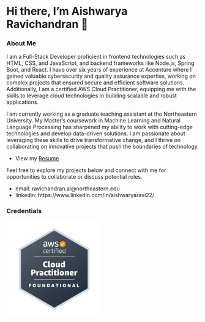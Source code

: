 <h1>Hi there, I’m Aishwarya Ravichandran 👋</h1>
<h3>About Me</h3>
<p>I am a Full-Stack Developer proficient in frontend technologies such as HTML, CSS, and JavaScript, and backend frameworks like Node.js, Spring Boot, and React. I have over six years of experience at Accenture where I gained valuable cybersecurity and quality assurance expertise, working on complex projects that ensured secure and efficient software solutions. Additionally, I am a certified AWS Cloud Practitioner, equipping me with the skills to leverage cloud technologies in building scalable and robust applications.</p>

<p>I am currently working as a graduate teaching assistant at the Northeastern University. My Master’s coursework in Machine Learning and Natural Language Processing has sharpened my ability to work with cutting-edge technologies and develop data-driven solutions. I am passionate about leveraging these skills to drive transformative change, and I thrive on collaborating on innovative projects that push the boundaries of technology.</p>

<ul>
  <li>View my <a href="resume.jpg">Resume</a></li>
</ul>

<p>Feel free to explore my projects below and connect with me for opportunities to collaborate or discuss potential roles.</p>

<ul>
<li>email: ravichandran.ai@northeastern.edu </li>
<li>linkedin: https://www.linkedin.com/in/aishwaryaravi22/ </li>
</ul>

<h3>Credentials</h3>

<img src="aws_cp_cred.jpg" width="250" height="250" alt="AWS Cloud Practitioner Credential"/>





<!---
aishwaryaravi2207/aishwaryaravi2207 is a ✨ special ✨ repository because its `README.md` (this file) appears on your GitHub profile.
You can click the Preview link to take a look at your changes.
--->
